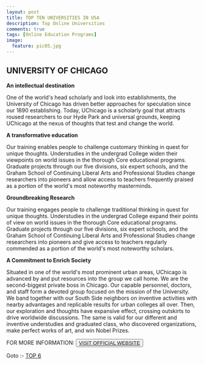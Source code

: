 ```yaml
---
layout: post
title: TOP TEN UNIVERSITIES IN USA
description: Top Online Universities
comments: true
tags: [Online Education Programs]
image:
  feature: pic05.jpg
---
```

## UNIVERSITY OF CHICAGO ##

**An intellectual destination**

One of the world's head scholarly and look into establishments, the University of Chicago has driven better approaches for speculation since our 1890 establishing. Today, UChicago is a scholarly goal that attracts roused researchers to our Hyde Park and universal grounds, keeping UChicago at the nexus of thoughts that test and change the world.

**A transformative education**

Our training enables people to challenge customary thinking in quest for unique thoughts. Understudies in the undergrad College widen their viewpoints on world issues in the thorough Core educational programs. Graduate projects through our five divisions, six expert schools, and the Graham School of Continuing Liberal Arts and Professional Studies change researchers into pioneers and allow access to teachers frequently praised as a portion of the world's most noteworthy masterminds.

**Groundbreaking Research**

Our training engages people to challenge traditional thinking in quest for unique thoughts. Understudies in the undergrad College expand their points of view on world issues in the thorough Core educational programs. Graduate projects through our five divisions, six expert schools, and the Graham School of Continuing Liberal Arts and Professional Studies change researchers into pioneers and give access to teachers regularly commended as a portion of the world's most noteworthy scholars.

**A Commitment to Enrich Society**

Situated in one of the world's most prominent urban areas, UChicago is advanced by and put resources into the group we call home. We are the second-biggest private boss in Chicago. Our capable personnel, doctors, and staff form a devoted group focused on the mission of the University. We band together with our South Side neighbors on inventive activities with nearby advantages and replicable results for urban colleges all over. Then, our exploration and thoughts have expansive effect, crossing outskirts to drive worldwide discussions. The same is valid for our different and inventive understudies and graduated class, who discovered organizations, make perfect works of art, and win Nobel Prizes.

FOR MORE INFORMATION:
<button><a href="http://www.harvard.edu/">VISIT OFFICIAL WEBSITE</a></button>

Goto :- [TOP 6](/topten/top-online-universities6/)
